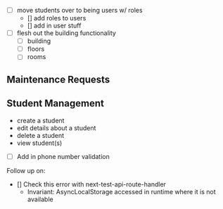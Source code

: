 - [ ] move students over to being users w/ roles
  - [] add roles to users
  - [] add in user stuff
- [ ] flesh out the building functionality
  - [ ] building
  - [ ] floors
  - [ ] rooms

## Maintenance Requests

## Student Management

- create a student
- edit details about a student
- delete a student
- view student(s)

- [ ] Add in phone number validation

Follow up on:

- [] Check this error with next-test-api-route-handler
  - Invariant: AsyncLocalStorage accessed in runtime where it is not available
